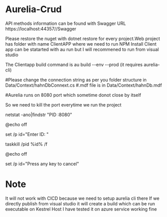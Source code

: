 # Aurelia-Crud

API methods information can be found with Swagger URL
https://localhost:44357//Swagger

 
Please restore the nuget with dotnet restore for every project.Web project has folder with name  ClientAPP where we need to run NPM Install
Client app can be statarted with au run but I will recommened to run from visual studio  

The Clientapp build command is au build --env --prod (it requires aurelia-cli)

 
#Please change the connection string as per you folder structure in Data/Context/hahnDbConnext.cs
#.mdf file is in Data/Context/hahnDb.mdf

#Aurelia runs on 8080 port which sometime donot close by itself

So we need to kill the port everytime we run the project

netstat -ano|findstr "PID :8080"

@echo off

set /p id="Enter ID: "

taskkill /pid %id% /f

@echo off

set /p id="Press any key to cancel"


# Note 
It will not work with CICD because we need to setup aurelia cli there
If we directly publish from visual studio it will create a build which can be run executable on Kestrel Host 
I have tested it on azure service working fine
